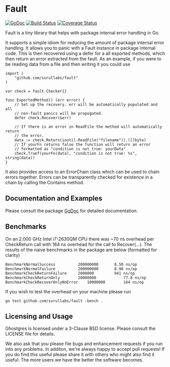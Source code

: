 Fault
======
[![GoDoc](https://godoc.org/github.com/surullabs/fault?status.png)](https://godoc.org/github.com/surullabs/fault) [![Build Status](https://drone.io/github.com/surullabs/fault/status.png)](https://drone.io/github.com/surullabs/fault/latest) [![Coverage Status](https://coveralls.io/repos/surullabs/fault/badge.png?branch=master)](https://coveralls.io/r/surullabs/fault?branch=master)

Fault is a tiny library that helps with package internal error handling in Go.

It supports a simple idiom for reducing the amount of package internal error
handling. It allows you to panic with a Fault instance in package internal code.
This is then recovered using a defer for a all exported methods, which then return
an error extracted from the fault. As an example, if you were to be reading data
from a file and then writing it you could use

	import (
		"github.com/surullabs/fault"
	)

	var check = fault.Checker{}

	func ExportedMethod() (err error) {
		// Set up the recovery. err will be automatically populated and all
		// non-fault panics will be propogated.
		defer check.Recover(&err)

		// If there is an error in ReadFile the method will automatically return
		// the error.
		data := check.Return(ioutil.ReadFile("filename")).([]byte)
		// If yourFn returns false the function will return an error
		// formatted as "condition is not true: yourData"
		check.Truef(yourFn(data), "condition is not true: %s", string(data))
	}

It also provides access to an ErrorChain class which can be used to chain errors together.
Errors can be transparently checked for existence in a chain by calling the Contains method.

## Documentation and Examples

Please consult the package [GoDoc](https://godoc.org/github.com/surullabs/fault)
 for detailed documentation.

## Benchmarks

On an 2.000 GHz Intel i7-2630QM CPU there was ~70 ns overhead per CheckReturn call
with 164 ns overhead for the call to Recover(...). The results of the naive benchmarks
in the package are below (formatted for clarity)

	BenchmarkNormalSuccess			200000000		8.50 ns/op
	BenchmarkNormalFailure			200000000		8.98 ns/op
	BenchmarkCheckReturnFailure		2000000			941 ns/op
	BenchmarkCheckReturnOnly		20000000	        77.8 ns/op
	BenchmarkCheckRecoverOnlyNoError	10000000		164 ns/op

If you wish to test the overhead on your machine please run

	go test github.com/surullabs/fault -bench .

## Licensing and Usage

Ghostgres is licensed under a 3-Clause BSD license. Please consult the
LICENSE file for details.

We also ask that you please file bugs and enhancement requests if you run
into any problems. In additon, we're always happy to accept pull requests!
If you do find this useful please share it with others who might also find
it useful. The more users we have the better the software becomes.

